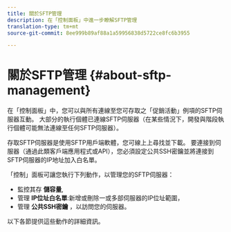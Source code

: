 ```yaml
---
title: 關於SFTP管理
description: 在「控制面板」中進一步瞭解SFTP管理
translation-type: tm+mt
source-git-commit: 8ee999b89af88a1a59956838d5722ce8fc6b3955

---
```



# 關於SFTP管理 {#about-sftp-management}

在「控制面板」中，您可以與所有連線至您可存取之「促銷活動」例項的SFTP伺服器互動。 大部分的執行個體已連線SFTP伺服器（在某些情況下，開發與階段執行個體可能無法連線至任何SFTP伺服器）。

存取SFTP伺服器是使用SFTP用戶端軟體，您可線上上尋找並下載。 要連接到伺服器（通過此類客戶端應用程式或API），您必須設定公共SSH密鑰並將連接到SFTP伺服器的IP地址加入白名單。

「控制」面板可讓您執行下列動作，以管理您的SFTP伺服器：

* 監控其存 **儲容量**,
* 管理 **IP位址白名單**:新增或刪除一或多部伺服器的IP位址範圍，
* 管理 **公共SSH密鑰** ，以訪問您的伺服器。

以下各節提供這些動作的詳細資訊。
